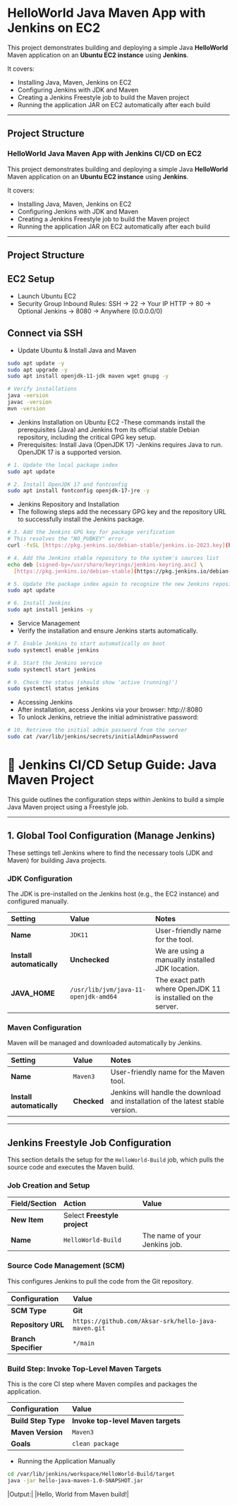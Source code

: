 # HelloWorld Java Maven App with Jenkins  on EC2

This project demonstrates building and deploying a simple Java **HelloWorld** Maven application on an **Ubuntu EC2 instance** using **Jenkins**.  

It covers:

- Installing Java, Maven, Jenkins on EC2
- Configuring Jenkins with JDK and Maven
- Creating a Jenkins Freestyle job to build the Maven project
- Running the application JAR on EC2 automatically after each build

---

## **Project Structure**

### HelloWorld Java Maven App with Jenkins CI/CD on EC2

This project demonstrates building and deploying a simple Java **HelloWorld** Maven application on an **Ubuntu EC2 instance** using **Jenkins**.  

It covers:

- Installing Java, Maven, Jenkins on EC2
- Configuring Jenkins with JDK and Maven
- Creating a Jenkins Freestyle job to build the Maven project
- Running the application JAR on EC2 automatically after each build

---

## **Project Structure**

## EC2 Setup
- Launch Ubuntu EC2
- Security Group Inbound Rules:
  SSH → 22 → Your IP
  HTTP → 80 → Optional
  Jenkins → 8080 → Anywhere (0.0.0.0/0)
## Connect via SSH
- Update Ubuntu & Install Java and Maven
 ```bash
sudo apt update -y
sudo apt upgrade -y
sudo apt install openjdk-11-jdk maven wget gnupg -y

# Verify installations
java -version
javac -version
mvn -version
```
- Jenkins Installation on Ubuntu EC2
 -These commands install the prerequisites (Java) and Jenkins from its official stable Debian repository, including  the critical GPG key setup.
- Prerequisites: Install Java (OpenJDK 17)
-Jenkins requires Java to run. OpenJDK 17 is a supported version.
```bash
# 1. Update the local package index
sudo apt update

# 2. Install OpenJDK 17 and fontconfig
sudo apt install fontconfig openjdk-17-jre -y
```
- Jenkins Repository and Installation
- The following steps add the necessary GPG key and the repository URL to successfully install the Jenkins package.
```bash
# 3. Add the Jenkins GPG key for package verification
# This resolves the "NO_PUBKEY" error.
curl -fsSL [https://pkg.jenkins.io/debian-stable/jenkins.io-2023.key](https://pkg.jenkins.io/debian-stable/jenkins.io-2023.key) | sudo tee /usr/share/keyrings/jenkins-keyring.asc > /dev/null

# 4. Add the Jenkins stable repository to the system's sources list
echo deb [signed-by=/usr/share/keyrings/jenkins-keyring.asc] \
  [https://pkg.jenkins.io/debian-stable](https://pkg.jenkins.io/debian-stable) binary/ | sudo tee /etc/apt/sources.list.d/jenkins.list > /dev/null

# 5. Update the package index again to recognize the new Jenkins repository
sudo apt update

# 6. Install Jenkins
sudo apt install jenkins -y
```
- Service Management
- Verify the installation and ensure Jenkins starts automatically.
```bash
# 7. Enable Jenkins to start automatically on boot
sudo systemctl enable jenkins

# 8. Start the Jenkins service
sudo systemctl start jenkins

# 9. Check the status (should show 'active (running)')
sudo systemctl status jenkins
```
- Accessing Jenkins
- After installation, access Jenkins via your browser: http://<Your-EC2-Public-IP>:8080
- To unlock Jenkins, retrieve the initial administrative password:
```bash
# 10. Retrieve the initial admin password from the server
sudo cat /var/lib/jenkins/secrets/initialAdminPassword
```
# 🚀 Jenkins CI/CD Setup Guide: Java Maven Project

This guide outlines the configuration steps within Jenkins to build a simple Java Maven project using a Freestyle job.

---

## 1. Global Tool Configuration (Manage Jenkins)

These settings tell Jenkins where to find the necessary tools (JDK and Maven) for building Java projects.

### JDK Configuration

The JDK is pre-installed on the Jenkins host (e.g., the EC2 instance) and configured manually.

| Setting | Value | Notes |
| :--- | :--- | :--- |
| **Name** | `JDK11` | User-friendly name for the tool. |
| **Install automatically** | **Unchecked** | We are using a manually installed JDK location. |
| **JAVA\_HOME** | `/usr/lib/jvm/java-11-openjdk-amd64` | The exact path where OpenJDK 11 is installed on the server. |

### Maven Configuration

Maven will be managed and downloaded automatically by Jenkins.

| Setting | Value | Notes |
| :--- | :--- | :--- |
| **Name** | `Maven3` | User-friendly name for the Maven tool. |
| **Install automatically** | **Checked** | Jenkins will handle the download and installation of the latest stable version. |

---

## Jenkins Freestyle Job Configuration

This section details the setup for the `HelloWorld-Build` job, which pulls the source code and executes the Maven build.

### Job Creation and Setup

| Field/Section | Action | Value |
| :--- | :--- | :--- |
| **New Item** | Select **Freestyle project** | |
| **Name** | `HelloWorld-Build` | The name of your Jenkins job. |

### Source Code Management (SCM)

This configures Jenkins to pull the code from the Git repository.

| Configuration | Value |
| :--- | :--- |
| **SCM Type** | **Git** |
| **Repository URL** | `https://github.com/Aksar-srk/hello-java-maven.git` |
| **Branch Specifier** | `*/main` | Specifies the branch to build. |

### Build Step: Invoke Top-Level Maven Targets

This is the core CI step where Maven compiles and packages the application.

| Configuration | Value |
| :--- | :--- |
| **Build Step Type** | **Invoke top-level Maven targets** |
| **Maven Version** | `Maven3` | (Select the Maven tool name configured in Section 1) |
| **Goals** | `clean package` | Compiles the code and creates the `.jar` file. |

- Running the Application Manually
```bash
cd /var/lib/jenkins/workspace/HelloWorld-Build/target
java -jar hello-java-maven-1.0-SNAPSHOT.jar
```
|Output:|
|Hello, World from Maven build!|
